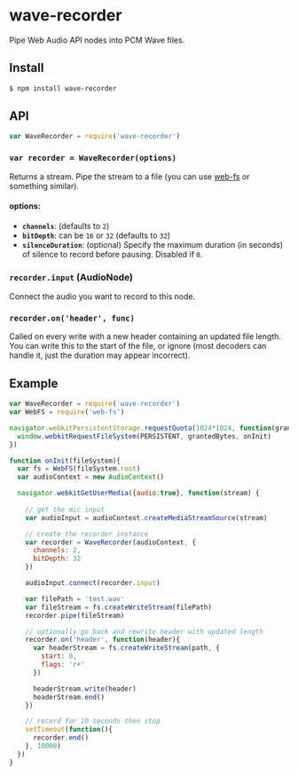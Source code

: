 wave-recorder
===

Pipe Web Audio API nodes into PCM Wave files.

## Install

```bash
$ npm install wave-recorder
```

## API

```js
var WaveRecorder = require('wave-recorder')
```

### `var recorder = WaveRecorder(options)`

Returns a stream. Pipe the stream to a file (you can use [web-fs](https://github.com/mmckegg/web-fs) or something similar).

#### options:
  - **`channels`**: (defaults to `2`)
  - **`bitDepth`**: can be `16` or `32` (defaults to `32`) 
  - **`silenceDuration`**: (optional) Specify the maximum duration (in seconds) of silence to record before pausing. Disabled if `0`.

### `recorder.input` (AudioNode)

Connect the audio you want to record to this node.

### `recorder.on('header', func)`

Called on every write with a new header containing an updated file length. You can write this to the start of the file, or ignore (most decoders can handle it, just the duration may appear incorrect).

## Example

```js
var WaveRecorder = require('wave-recorder')
var WebFS = require('web-fs')

navigator.webkitPersistentStorage.requestQuota(1024*1024, function(grantedBytes) {
  window.webkitRequestFileSystem(PERSISTENT, grantedBytes, onInit)
})

function onInit(fileSystem){
  var fs = WebFS(fileSystem.root)
  var audioContext = new AudioContext()

  navigator.webkitGetUserMedia({audio:true}, function(stream) {
    
    // get the mic input
    var audioInput = audioContext.createMediaStreamSource(stream)

    // create the recorder instance
    var recorder = WaveRecorder(audioContext, {
      channels: 2,
      bitDepth: 32
    })

    audioInput.connect(recorder.input)

    var filePath = 'test.wav'
    var fileStream = fs.createWriteStream(filePath)
    recorder.pipe(fileStream)

    // optionally go back and rewrite header with updated length
    recorder.on('header', function(header){ 
      var headerStream = fs.createWriteStream(path, {
        start: 0,
        flags: 'r+'
      })

      headerStream.write(header)
      headerStream.end()
    })

    // record for 10 seconds then stop
    setTimeout(function(){
      recorder.end()
    }, 10000)
  })
}
```
